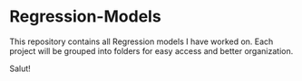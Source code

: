 # Regression-Models

This repository contains all Regression models I have worked on. Each project will be grouped into folders for easy access and better organization.

Salut!